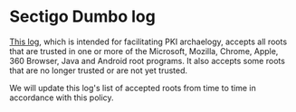 # Sectigo Dumbo log

[This log](https://dumbo.ctlabs.sectigo.com), which is intended for facilitating PKI archaelogy, accepts all roots that are trusted in one or more of the Microsoft, Mozilla, Chrome, Apple, 360 Browser, Java and Android root programs. It also accepts some roots that are no longer trusted or are not yet trusted.

We will update this log's list of accepted roots from time to time in accordance with this policy.
